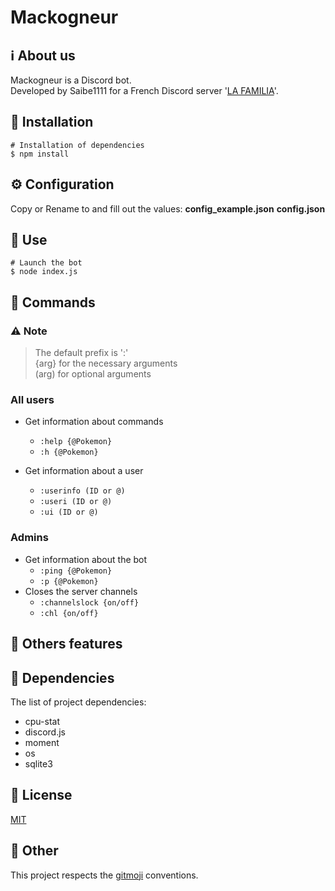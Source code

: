 # Mackogneur

## ℹ️ About us
Mackogneur is a Discord bot.  
Developed by Saibe1111 for a French Discord server '[LA FAMILIA](https://discord.com/invite/wV8JeNSEFZ)'.

## 🚀 Installation
```shell
# Installation of dependencies
$ npm install
```

## ⚙️ Configuration
Copy or Rename to and fill out the values: __config_example.json__ __config.json__ 


## 💾 Use
```shell
# Launch the bot
$ node index.js
```

## 📝 Commands
### ⚠ Note
> The default prefix is ':'  
> {arg} for the necessary arguments  
> (arg) for optional arguments

### All users

* Get information about commands
     * `:help {@Pokemon}`
     * `:h {@Pokemon}`

* Get information about a user
     * `:userinfo (ID or @)`
     * `:useri (ID or @)`
     * `:ui (ID or @)`

### Admins
* Get information about the bot
     * `:ping {@Pokemon}`
     * `:p {@Pokemon}`
* Closes the server channels
     * `:channelslock {on/off}`
     * `:chl {on/off}`

## 🧾 Others features



## 🤝 Dependencies

The list of project dependencies:

* cpu-stat
* discord.js
* moment
* os
* sqlite3


## 📕 License

[MIT](https://choosealicense.com/licenses/mit/)

## 📌 Other

This project respects the [gitmoji](https://gitmoji.dev/) conventions.